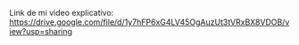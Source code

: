 Link de mi video explicativo: https://drive.google.com/file/d/1y7hFP6xG4LV45OgAuzUt3tVRxBX8VDOB/view?usp=sharing
